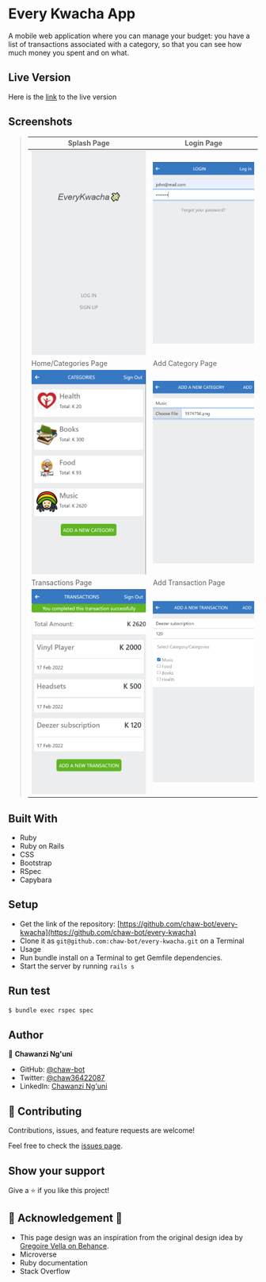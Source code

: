 # Every Kwacha App

A mobile web application where you can manage your budget: you have a list of transactions associated with a category, so that you can see how much money you spent and on what.

## Live Version
Here is the [link]() to the live version

## Screenshots

> | Splash Page | Login Page |
> |--------------|----------------|
> |![Screenshot](./images/Screenshot1.png)|![Screenshot](./images/Screenshot2.png)|!
> | Home/Categories Page | Add Category Page |
> |![Screenshot](./images/Screenshot3.png)|![Screenshot](./images/Screenshot4.png)|!
> | Transactions Page | Add Transaction Page |
> |![Screenshot](./images/Screenshot5.png)|![Screenshot](./images/Screenshot6.png)|!

## Built With
- Ruby
- Ruby on Rails
- CSS
- Bootstrap
- RSpec
- Capybara

## Setup
- Get the link of the repository: [https://github.com/chaw-bot/every-kwacha](https://github.com/chaw-bot/every-kwacha)
- Clone it as `git@github.com:chaw-bot/every-kwacha.git` on a Terminal
- Usage
- Run bundle install on a Terminal to get Gemfile dependencies.
- Start the server by running `rails s`

## Run test

```bash
$ bundle exec rspec spec
```
  
## Author

👤 **Chawanzi Ng'uni**

- GitHub: [@chaw-bot](https://github.com/chaw-bot)
- Twitter: [@chaw36422087](https://twitter.com/chaw36422087)
- LinkedIn: [Chawanzi Ng'uni](https://www.linkedin.com/in/chawanzi-ng-uni-449328212/)

## 🤝 Contributing

Contributions, issues, and feature requests are welcome!

Feel free to check the [issues page](https://github.com/chaw-bot/every-kwacha/issues).

## Show your support

Give a ⭐️ if you like this project!

## 👏 Acknowledgement 🥇
- This page design was an inspiration from the original design idea by [Gregoire Vella on Behance](https://www.behance.net/gregoirevella).
- Microverse
- Ruby documentation
- Stack Overflow